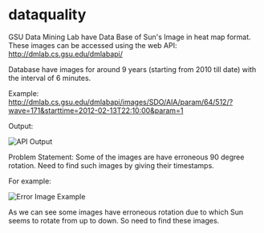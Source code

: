 # dataquality
GSU Data Mining Lab have Data Base of Sun's Image in heat map format. These images can be accessed using the web API:
http://dmlab.cs.gsu.edu/dmlabapi/

Database have images for around 9 years (starting from 2010 till date) with the interval of 6 minutes.

Example:
http://dmlab.cs.gsu.edu/dmlabapi/images/SDO/AIA/param/64/512/?wave=171&starttime=2012-02-13T22:10:00&param=1

Output:

![API Output](https://github.com/SONAMDAWANI/dataquality/blob/master/GitImages/APIExample.jpeg)

Problem Statement:
Some of the images are have erroneous 90 degree rotation. Need to find such images by giving their timestamps.

For example:

![Error Image Example](https://github.com/SONAMDAWANI/dataquality/blob/master/GitImages/ErrorImageExample.gif)


As we can see some images have erroneous rotation due to which Sun seems to rotate from up to down. So need to find these images.

